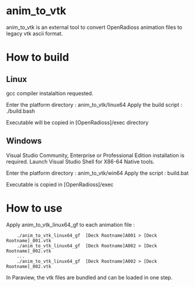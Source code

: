 # anim_to_vtk

anim_to_vtk is an external tool to convert OpenRadioss animation files to legacy vtk ascii format.

# How to build

## Linux
gcc compiler instalaltion requested.

Enter the platform directory : anim_to_vtk/linux64
Apply the build script : ./build.bash

Executable will be copied in [OpenRadioss]/exec directory

## Windows
Visual Studio Community, Enterprise or Professional Edition installation is required.
Launch Visual Studio Shell for X86-64 Native tools.

Enter the platform directory : anim_to_vtk/win64
Apply the script : build.bat

Executable is copied in [OpenRadioss]/exec

# How to use

Apply anim_to_vtk_linux64_gf to each animation file :

        ./anim_to_vtk_linux64_gf  [Deck Rootname]A001 > [Deck Rootname]_001.vtk
        ./anim_to_vtk_linux64_gf  [Deck Rootname]A002 > [Deck Rootname]_002.vtk
        ...
        ./anim_to_vtk_linux64_gf  [Deck Rootname]A002 > [Deck Rootname]_002.vtk


In Paraview, the vtk files are bundled and can be loaded in one step.


